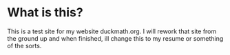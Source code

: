 # What is this?
This is a test site for my website duckmath.org. I will rework that site from the ground up and when finished, ill change this to my resume or something of the sorts.
